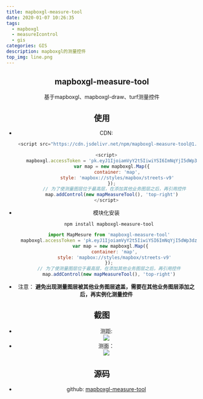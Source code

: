 ```yaml
---
title: mapboxgl-measure-tool
date: 2020-01-07 10:26:35
tags: 
  - mapboxgl
  - measureIcontrol
  - gis
categories: GIS
description: mapboxgl的测量控件
top_img: line.png
---
```

## <center>mapboxgl-measure-tool<center/>
   <center>基于mapboxgl、mapboxgl-draw、turf测量控件<center/>

## 使用
 - CDN:
   ```js
    <script src="https://cdn.jsdelivr.net/npm/mapboxgl-measure-tool@1.0.2/dist/mapMeasureTool.js"></script>
   ```
    ``` js
    <script>
        mapboxgl.accessToken = 'pk.eyJ1IjoiamVyY2t5IiwiYSI6ImNqYjI5dWp3dzI1Y2YzMnM3eG0xNnV3bWsifQ.eQp4goc9Ng8SuEZcdgNJ_g';
        var map = new mapboxgl.Map({
            container: 'map',
            style: 'mapbox://styles/mapbox/streets-v9'
        });
          // 为了使测量图层位于最高层，在添加其他业务图层之后，再引用控件
        map.addControl(new mapMeasureTool(), 'top-right')
    </script>
   ```
   
  - 模块化安装
    ```
      npm install mapboxgl-measure-tool
    ```
    ```js
      import MapMesure from 'mapboxgl-measure-tool'
      mapboxgl.accessToken = 'pk.eyJ1IjoiamVyY2t5IiwiYSI6ImNqYjI5dWp3dzI1Y2YzMnM3eG0xNnV3bWsifQ.eQp4goc9Ng8SuEZcdgNJ_g';
       var map = new mapboxgl.Map({
          container: 'map',
          style: 'mapbox://styles/mapbox/streets-v9'
      });
      // 为了使测量图层位于最高层，在添加其他业务图层之后，再引用控件
      map.addControl(new mapMeasureTool(), 'top-right')

    ```
    
   - 注意： **避免出现测量图层被其他业务图层遮盖，需要在其他业务图层添加之后，再实例化测量控件**
   
   
## 截图
  - 测距:   
  ![](line.png)
  - 测面：   
  ![](area.png)

## 源码
  - github: <a href='https://github.com/JerckyLY/mapboxgl-measure-tools' target="_blank" >mapboxgl-measure-tool</a>  
  